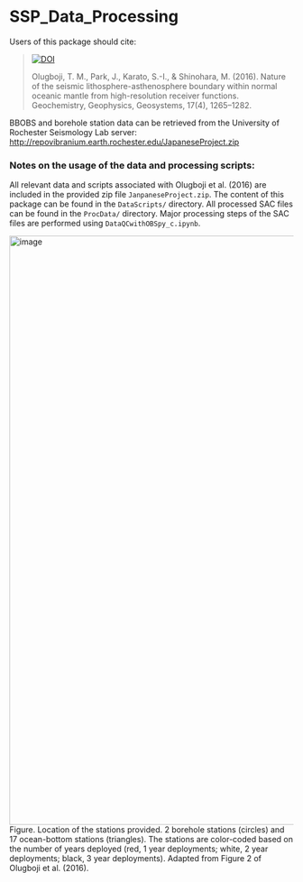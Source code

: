 # SSP_Data_Processing

Users of this package should cite:
> [![DOI](https://zenodo.org/badge/653740988.svg)](https://zenodo.org/badge/latestdoi/653740988)
> 
> Olugboji, T. M., Park, J., Karato, S.-I., & Shinohara, M. (2016). Nature of the seismic lithosphere-asthenosphere boundary within normal oceanic mantle from high-resolution receiver functions. Geochemistry, Geophysics, Geosystems, 17(4), 1265–1282.

BBOBS and borehole station data can be retrieved from the University of Rochester Seismology Lab server:
http://repovibranium.earth.rochester.edu/JapaneseProject.zip

### Notes on the usage of the data and processing scripts:
All relevant data and scripts associated with Olugboji et al. (2016) are included in the provided zip file `JanpaneseProject.zip`. The content of this package can be found in the `DataScripts/` directory. All processed SAC files can be found in the `ProcData/` directory. Major processing steps of the SAC files are performed using `DataQCwithOBSpy_c.ipynb`.

<img width="1045" alt="image" src="https://github.com/URseismology/SSP_Data_Processing/assets/66632382/1056e3c5-9257-407e-a798-dcc5d4908b55">
Figure. Location of the stations provided. 2 borehole stations (circles) and 17 ocean-bottom stations (triangles). The stations are color-coded based on the number of years deployed (red, 1 year deployments; white, 2 year deployments; black, 3 year deployments). Adapted from Figure 2 of Olugboji et al. (2016).
